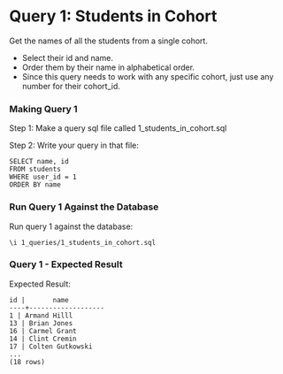 # Query 1: Students in Cohort
Get the names of all the students from a single cohort.

  * Select their id and name.
  * Order them by their name in alphabetical order.
  * Since this query needs to work with any specific cohort, just use any number for their cohort_id.

### Making Query 1 
Step 1: Make a query sql file called 1_students_in_cohort.sql

Step 2: Write your query in that file:

    SELECT name, id 
    FROM students 
    WHERE user_id = 1
    ORDER BY name

### Run Query 1 Against the Database
Run query 1 against the database:

    \i 1_queries/1_students_in_cohort.sql

### Query 1 - Expected Result
Expected Result:

    id |       name        
    ----+-------------------
    1 | Armand Hilll
    13 | Brian Jones
    16 | Carmel Grant
    14 | Clint Cremin
    17 | Colten Gutkowski
    ...
    (18 rows)

